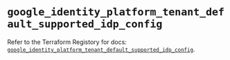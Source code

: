 # `google_identity_platform_tenant_default_supported_idp_config`

Refer to the Terraform Registory for docs: [`google_identity_platform_tenant_default_supported_idp_config`](https://registry.terraform.io/providers/hashicorp/google-beta/5.6.0/docs/resources/google_identity_platform_tenant_default_supported_idp_config).
